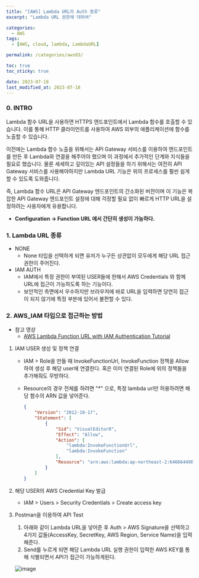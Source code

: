 ```yaml
---
title: "[AWS] Lambda URL의 Auth 종류"
excerpt: "Lambda URL 권한에 대하여"

categories:
  - AWS
tags:
  - [AWS, cloud, lambda, LambdaURL]

permalink: /categories/aws03/

toc: true
toc_sticky: true

date: 2023-07-18
last_modified_at: 2023-07-18
---
```


### 0. INTRO

Lambda 함수 URL을 사용하면 HTTPS 엔드포인트에서 Lambda 함수를 호출할 수 있습니다. 이를 통해 HTTP 클라이언트를 사용하여 AWS 외부의 애플리케이션에 함수를 노출할 수 있습니다.
    
이전에는 Lambda 함수 노출을 위해서는 API Gateway 서비스를 이용하여 엔드포인트를 만든 후 Lambda와 연결을 해주어야 했으며 이 과정에서 추가적인 단계와 지식들을 필요로 했습니다. 물론 세세하고 깊이있는 API 설정들을 하기 위해서는 여전히 API Gateway 서비스를 사용해야하지만 Lambda URL 기능은 위의 프로세스를 훨씬 쉽게 할 수 있도록 도와줍니다.
    
즉, Lambda 함수 URL은 API Gateway 엔드포인트의 간소화된 버전이며 이 기능은 복잡한 API Gateway 엔드포인트 설정에 대해 걱정할 필요 없이 빠르게 HTTP URL을 설정하려는 사용자에게 유용합니다.
  - **Configuration → Function URL 에서 간단히 생성이 가능하다.**

### 1. Lambda URL 종류

- NONE
    - None 타입을 선택하게 되면 유저가 누구든 상관없이 모두에게 해당 URL 접근 권한이 주어진다.
- IAM AUTH
    - IAM에서 특정 권한이 부여된 USER들에 한해서 AWS Credentials 와 함께 URL에 접근이 가능하도록 하는 기능이다.
    - 보안적인 측면에서 우수하지만 브라우저에 바로 URL을 입력하면 당연히 접근이 되지 않기에 특정 부분에 있어서 불편할 수 있다.
    

### 2. AWS_IAM 타입으로 접근하는 방법
- 참고 영상
    - [AWS Lambda Function URL with IAM Authentication Tutorial](https://www.youtube.com/watch?v=MXXq1M9gYY0)

1. IAM USER 생성 및 정책 연결
    - IAM > Role을 만들 때 InvokeFunctionUrl, InvokeFunction 정책을 Allow하여 생성 후 해당 user에 연결한다. 혹은 이미 연결된 Role에 위의 정책들을 추가해줘도 무방하다.
    - Resource의 경우 전체를 하려면 "*" 으로, 특정 lambda url만 허용하려면 해당 함수의 ARN 값을 넣어준다.
        
        ```json
        {
            "Version": "2012-10-17",
            "Statement": [
                {
                    "Sid": "VisualEditor0",
                    "Effect": "Allow",
                    "Action": [
                        "lambda:InvokeFunctionUrl",
                        "lambda:InvokeFunction"
                    ],
                    "Resource": "arn:aws:lambda:ap-northeast-2:646664498184:function:CDK-URL-test"
                }
            ]
        }
        ```
        
2. 해당 USER의 AWS Credential Key 발급
   - IAM > Users > Security Credentials > Create access key
3. Postman을 이용하여 API Test
   1. 아래와 같이 Lambda URL을 넣어준 후 Auth > AWS Signature을 선택하고 4가지 값들(AccessKey, SecretKey, AWS Region, Service Name)을 입력해준다.
   2. Send를 누르게 되면 해당 Lambda URL 실행 권한이 입력한 AWS KEY를 통해 식별되면서 API가 접근이 가능하게된다.
   
   ![image](https://github.com/Hyunsoo-Ryan-Lee/action_tutorials/assets/83285291/f8bd0c26-9a38-40f3-ae2b-6699c8899c51)